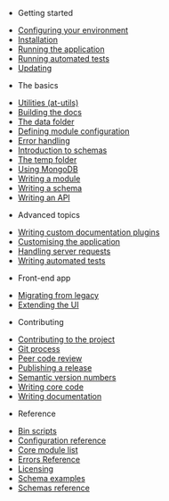 

<ul class="header"><li>Getting started</li></ul>

  - [Configuring your environment](configure-environment.md)
  - [Installation](install.md)
  - [Running the application](run.md)
  - [Running automated tests](running-tests.md)
  - [Updating](update.md)


<ul class="header"><li>The basics</li></ul>

  - [Utilities (at-utils)](at-utils.md)
  - [Building the docs](building-docs.md)
  - [The data folder](data-folder.md)
  - [Defining module configuration](defining-config.md)
  - [Error handling](error-handling.md)
  - [Introduction to schemas](schemas-introduction.md)
  - [The temp folder](temp-folder.md)
  - [Using MongoDB](using-mongodb.md)
  - [Writing a module](writing-a-module.md)
  - [Writing a schema](writing-a-schema.md)
  - [Writing an API](writing-an-api.md)


<ul class="header"><li>Advanced topics</li></ul>

  - [Writing custom documentation plugins](custom-documentation-plugins.md)
  - [Customising the application](customising.md)
  - [Handling server requests](server-requests.md)
  - [Writing automated tests](writing-tests.md)


<ul class="header"><li>Front-end app</li></ul>

  - [Migrating from legacy](migrating-from-legacy.md)
  - [Extending the UI](ui-extensions.md)


<ul class="header"><li>Contributing</li></ul>

  - [Contributing to the project](contributing.md)
  - [Git process](git.md)
  - [Peer code review](peer-review.md)
  - [Publishing a release](releasing.md)
  - [Semantic version numbers](semver.md)
  - [Writing core code](writing-core-code.md)
  - [Writing documentation](writing-documentation.md)


<ul class="header"><li>Reference</li></ul>

  - [Bin scripts](binscripts.md)
  - [Configuration reference](configuration.md)
  - [Core module list](coremodules.md)
  - [Errors Reference](errorsref.md)
  - [Licensing](licensing.md)
  - [Schema examples](schema-examples.md)
  - [Schemas reference](schemas-reference.md)
